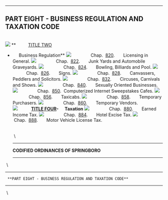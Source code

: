   --------------------------------------------------------
  **PART EIGHT - BUSINESS REGULATION AND TAXATION CODE**
  --------------------------------------------------------

 \
![](394acf32.gif?f=images&fn=doc-tab.gif&up=1&2.0)
**          [TITLE
TWO](394a/39662103.html?f=FifLink&t=document-frame.htm&l=jump&iid=2708dbda.33f0517e.0.0&nid=b6d#JD_parteighttitletwo)
-      Business Regulation**
![](394acf32.gif?f=images&fn=doc-tab.gif&up=1&2.0)
               Chap. 
[820](394a/3966/39767052.html?f=FifLink&t=document-frame.htm&l=jump&iid=2708dbda.33f0517e.0.0&nid=b6f#JD_Ch820). 
     Licensing in General.
![](394acf32.gif?f=images&fn=doc-tab.gif&up=1&2.0)
               Chap. 
[822](394a/3966/39bd188b.html?f=FifLink&t=document-frame.htm&l=jump&iid=2708dbda.33f0517e.0.0&nid=b71#JD_Ch822). 
     Junk Yards and Automobile Graveyards.
![](394acf32.gif?f=images&fn=doc-tab.gif&up=1&2.0)
               Chap. 
[824](394a/3966/39dcade7.html?f=FifLink&t=document-frame.htm&l=jump&iid=2708dbda.33f0517e.0.0&nid=b73#JD_Ch824). 
     Bowling, Billiards and Pool.
![](394acf32.gif?f=images&fn=doc-tab.gif&up=1&2.0)
               Chap. 
[826](394a/3966/39f755a4.html?f=FifLink&t=document-frame.htm&l=jump&iid=2708dbda.33f0517e.0.0&nid=b75#JD_Ch826). 
     Signs.
![](394acf32.gif?f=images&fn=doc-tab.gif&up=1&2.0)
               Chap. 
[828](394a/3966/3c02a548.html?f=FifLink&t=document-frame.htm&l=jump&iid=2708dbda.33f0517e.0.0&nid=b77#JD_Ch828). 
     Canvassers, Peddlers and Solicitors.
![](394acf32.gif?f=images&fn=doc-tab.gif&up=1&2.0)
               Chap. 
[832](394a/3966/3c2c0c96.html?f=FifLink&t=document-frame.htm&l=jump&iid=2708dbda.33f0517e.0.0&nid=b79#JD_Ch832). 
     Circuses, Carnivals and Shows.
![](394acf32.gif?f=images&fn=doc-tab.gif&up=1&2.0)
               Chap. 
[840](394a/3966/3c52e21b.html?f=FifLink&t=document-frame.htm&l=jump&iid=2708dbda.33f0517e.0.0&nid=b7b#JD_Ch840). 
     Sexually Oriented Businesses.
![](394acf32.gif?f=images&fn=doc-tab.gif&up=1&2.0)
               Chap. 
[850](394a/3966/3dd24e0a.html?f=FifLink&t=document-frame.htm&l=jump&iid=2708dbda.33f0517e.0.0&nid=b7d#JD_850). 
Computerized Internet Sweepstakes Cafes.
![](394acf32.gif?f=images&fn=doc-tab.gif&up=1&2.0)
               Chap. 
[856](394a/3966/3e849a1b.html?f=FifLink&t=document-frame.htm&l=jump&iid=2708dbda.33f0517e.0.0&nid=b7f#JD_Ch856). 
     Taxicabs.
![](394acf32.gif?f=images&fn=doc-tab.gif&up=1&2.0)
               Chap. 
[858](394a/3966/3ecf3f1d.html?f=FifLink&t=document-frame.htm&l=jump&iid=2708dbda.33f0517e.0.0&nid=b81#JD_Ch858). 
     Temporary Purchasers.
![](394acf32.gif?f=images&fn=doc-tab.gif&up=1&2.0)
               Chap. 
[860](394a/3966/3ee81f81.html?f=FifLink&t=document-frame.htm&l=jump&iid=2708dbda.33f0517e.0.0&nid=b83#JD_Ch860). 
     Temporary Vendors.
 \
![](394acf32.gif?f=images&fn=doc-tab.gif&up=1&2.0)
          [**TITLE
FOUR**](394a/3f15f75e.html?f=FifLink&t=document-frame.htm&l=jump&iid=2708dbda.33f0517e.0.0&nid=b85#JD_parteighttitlefour)**-
     Taxation**
![](394acf32.gif?f=images&fn=doc-tab.gif&up=1&2.0)
               Chap. 
[880](394a/3f15/3f1dec27.html?f=FifLink&t=document-frame.htm&l=jump&iid=2708dbda.33f0517e.0.0&nid=b87#JD_Ch880). 
     Earned Income Tax.
![](394acf32.gif?f=images&fn=doc-tab.gif&up=1&2.0)
               Chap. 
[884](394a/3f15/4026154a.html?f=FifLink&t=document-frame.htm&l=jump&iid=2708dbda.33f0517e.0.0&nid=b89#JD_Ch884). 
     Hotel Excise Tax.
![](394acf32.gif?f=images&fn=doc-tab.gif&up=1&2.0)
               Chap. 
[888](394a/3f15/4055e0a8.html?f=FifLink&t=document-frame.htm&l=jump&iid=2708dbda.33f0517e.0.0&nid=b8b#JD_Ch888). 
     Motor Vehicle License Tax.
 \
  \
  \
  \
  -- --------------------------------------- --
                                             
     **CODIFIED ORDINANCES OF SPRINGBORO**   
  -- --------------------------------------- --

 \
  -- -------------------------------------------------------- --
                                                              
     **PART EIGHT - BUSINESS REGULATION AND TAXATION CODE**   
  -- -------------------------------------------------------- --

 \

